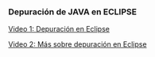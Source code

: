 ### Depuración de JAVA en ECLIPSE

[Video 1: Depuración en Eclipse](https://www.youtube.com/watch?v=ymV7lUUHkUU)

[Video 2: Más sobre depuración en Eclipse](https://www.youtube.com/watch?v=qvNEQ2nAEVE)
